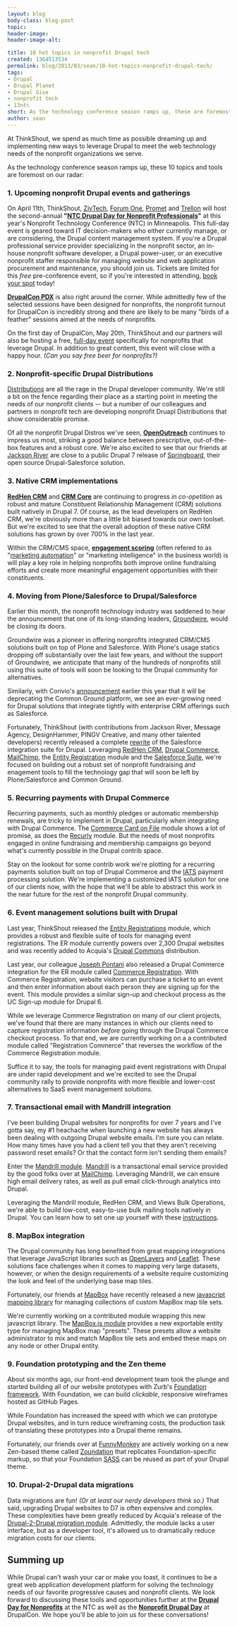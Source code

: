 ```yaml
---
layout: blog
body-class: blog-post
topic:
header-image:
header-image-alt:

title: 10 hot topics in nonprofit Drupal tech
created: 1364513534
permalink: blog/2013/03/sean/10-hot-topics-nonprofit-drupal-tech/
tags:
- Drupal
- Drupal Planet
- Drupal Give
- nonprofit tech
- 13ntc
short: As the technology conference season ramps up, these are foremost on our radar.
author: sean
---
```

At ThinkShout, we spend as much time as possible dreaming up and implementing new ways to leverage Drupal to meet the web technology needs of the nonprofit organizations we serve. 

As the technology conference season ramps up, these 10 topics and tools are foremost on our radar: 

### 1. Upcoming nonprofit Drupal events and gatherings
On April 11th, ThinkShout, [ZivTech](http://zivtech.com), [Forum One](http://forumone.com/), [Promet](http://promet.com) and [Trellon](http://www.trellon.com/) will host the second-annual **"[NTC Drupal Day for Nonprofit Professionals](http://www.nten.org/ntc/precon/drupal)"** at this year's Nonprofit Technology Conference (NTC) in Minneapolis. This full-day event is geared toward IT decision-makers who either currently manage, or are considering, the Drupal content management system. If you're a Drupal professional service provider specializing in the nonprofit sector, an in-house nonprofit software developer, a Drupal power-user, or an executive nonprofit staffer responsible for managing website and web application procurement and maintenance, you should join us. Tickets are limited for this *free* pre-conference event, so if you're interested in attending, [book your spot](http://nten.org/ntc) today!

**[DrupalCon PDX](http://portland2013.drupal.org/node)** is also right around the corner. While admittedly few of the selected sessions have been designed for nonprofits, the nonprofit turnout for DrupalCon is incredibly strong and there are likely to be many "birds of a feather" sessions aimed at the needs of nonprofits.

On the first day of DrupalCon, May 20th, ThinkShout and our partners will also be hosting a free, [full-day event](http://pdxdrupalnpo-es2005.eventbrite.com/?rank=1)  specifically for nonprofits that leverage Drupal. In addition to great content, this event will close with a happy hour. _(Can you say free beer for nonprofits?)_

### 2. Nonprofit-specific Drupal Distributions
[Distributions](http://www.slideshare.net/loubabe/drupal-distributions-an-open-source-product-model) are all the rage in the Drupal developer community. We're still a bit on the fence regarding their place as a starting point in meeting the needs of our nonprofit clients -- but a number of our colleagues and partners in nonprofit tech are developing nonprofit Druapl Distributions that show considerable promise.

Of all the nonprofit Drupal Distros we've seen, **[OpenOutreach](http://openoutreach.org/)** continues to impress us most, striking a good balance between prescriptive, out-of-the-box features and a robust core. We're also excited to see that our friends at [Jackson River](http://jacksonriver.com) are close to a public Drupal 7 release of [Springboard](http://www.jacksonriver.com/blog/springboard-drupal-distro), their open source Drupal-Salesforce solution.

### 3. Native CRM implementations
**[RedHen CRM](http://drupal.org/project/redhen)** and **[CRM Core](http://drupal.org/project/crm_core)** are continuing to progress *in co-opetition* as robust and mature Constituent Relationship Management (CRM) solutions built natively in Drupal 7. Of course, as the lead developers on RedHen CRM, we're obviously more than a little bit biased towards our own toolset. But we're excited to see that the overall adoption of these native CRM solutions has grown by over 700% in the last year.

Within the CRM/CMS space, **[engagement scoring](http://thinkshout.com/blog/2012/07/sean/engagement-scoring)** (often refered to as "[marketing automation](http://en.wikipedia.org/wiki/Marketing_automation)" or "marketing intelligence" in the business world) is will play a key role in helping nonprofits both improve online fundraising efforts and create more meaningful engagement opportunities with their constituents.

### 4. Moving from Plone/Salesforce to Drupal/Salesforce
Earlier this month, the nonprofit technology industry was saddened to hear the announcement that one of its long-standing leaders, [Groundwire](http://groundwireconsulting.com/), would be closing its doors.

Groundwire was a pioneer in offering nonprofits integrated CRM/CMS solutions built on top of Plone and Salesforce. With Plone's usage statics dropping off substantially over the last few years, and without the support of Groundwire, we anticipate that many of the hundreds of nonprofits still using this suite of tools will soon be looking to the Drupal community for alternatives.

Similarly, with Convio's [announcement](http://www.convio.com/our-products/common-ground.html) earlier this year that it will be deprecating the Common Ground platform, we see an ever-growing need for Drupal solutions that integrate tightly with enterprise CRM offerings such as Salesforce.

Fortunately, ThinkShout (with contributions from Jackson River, Message Agency, DesignHammer, PINGV Creative, and many other talented developers) recently released a complete [rewrite](http://thinkshout.com/blog/2012/11/lev/salesforce-rest-oauth) of the Salesforce integration suite for Drupal. Leveraging [RedHen CRM](http://drupal.org/project/redhen), [Drupal Commerce](http://drupal.org/project/commerce), [MailChimp](http://drupal.org/project/mailchimp), the [Entity Registration](http://drupal.org/project/registration) module and the [Salesforce Suite](http://drupal.org/project/salesforce), we're focused on building out a robust set of nonprofit fundraising and enagement tools to fill the technology gap that will soon be left by Plone/Salesforce and Common Ground.

### 5. Recurring payments with Drupal Commerce
Recurring payments, such as monthly pledges or automatic membership renewals, are tricky to implement in Drupal, particularly when integrating with Drupal Commerce. The [Commerce Card on File](http://drupal.org/project/commerce_cardonfile) module shows a lot of promise, as does the [Recurly](http://drupal.org/project/recurly) module. But the needs of most nonprofits engaged in online fundraising and membership campaigns go beyond what's currently possible in the Drupal contrib space.

Stay on the lookout for some contrib work we're plotting for a recurring payments solution built on top of Drupal Commerce and the [IATS](http://home.iatspayments.com/) payment processing solution. We're implementing a customized IATS solution for one of our clients now, with the hope that we'll be able to abstract this work in the near future for the rest of the nonprofit Drupal community.

### 6. Event management solutions built with Drupal
Last year, ThinkShout released the [Entity Registrations](http://drupal.org/project/registration) module, which provides a robust and flexible suite of tools for managing event registrations. The ER module currently powers over 2,300 Drupal websites and was recently added to Acquia's [Drupal Commons](http://commons.acquia.com/) distribution.

Last year, our colleague [Joseph Pontani](http://drupal.org/user/1014606) also released a Drupal Commerce integration for the ER module called [Commerce Registration](http://drupal.org/project/commerce_registration). With Commerce Registration, website visitors can purchase a ticket to an event and then enter information about each person they are signing up for the event. This module provides a similar sign-up and checkout process as the UC Sign-up module for Drupal 6.

While we leverage Commerce Registration on many of our client projects, we've found that there are many instances in which our clients need to capture registration information _before_ going through the Drupal Commerce checkout process. To that end, we are currently working on a a contributed module called "Registration Commerce" that reverses the workflow of the Commerce Registration module.

Suffice it to say, the tools for managing paid event registrations with Drupal are under rapid development and we're excited to see the Drupal community rally to provide nonprofits with more flexible and lower-cost alternatives to SaaS event management solutions.

### 7. Transactional email with Mandrill integration
I've been building Drupal websites for nonprofits for over 7 years and I've gotta say, my #1 heachache when launching a new website has always been dealing with outgoing Drupal website emails. I'm sure you can relate. How many times have you had a client tell you that they aren't receiving password reset emails? Or that the contact form isn't sending them emails?

Enter the [Mandrill module](http://drupal.org/project/mandrill). [Mandrill](http://www.mandrill.com/) is a transactional email service provided by the good folks over at [MailChimp](http://mailchimp.com/). Leveraging Mandrill, we can ensure high email delivery rates, as well as pull email click-through analytics into Drupal.

Leveraging the Mandrill module, RedHen CRM, and Views Bulk Operations, we're able to build low-cost, easy-to-use bulk mailing tools natively in Drupal. You can learn how to set one up yourself with these [instructions](http://thinkshout.com/blog/2012/07/tauno/redhen-and-mandrill-10-minute-setup-bulk-mail-tool).

### 8. MapBox integration
The Drupal community has long benefited from great mapping integrations that leverage JavaScript libraries such as [OpenLayers](http://drupal.org/project/openlayers) and [Leaflet](http://drupal.org/project/leaflet). These solutions face challenges when it comes to mapping very large datasets, however, or when the design requirements of a website require customizing the look and feel of the underlying base map tiles.

Fortunately, our friends at [MapBox](http://mapbox.com) have recently released a new [javascript mapping library](http://mapbox.com/mapbox.js) for managing collections of custom MapBox map tile sets.

We're currently working on a contributed module wrapping this new javascript library. The [MapBox.js module](http://drupal.org/project/mapboxjs) provides a new exportable entity type for managing MapBox map "presets". These presets allow a website administrator to mix and match MapBox tile sets and embed these maps on any node or other Drupal entity.

### 9. Foundation prototyping and the Zen theme
About six months ago, our front-end development team took the plunge and started building all of our website prototypes with Zurb's [Foundation framework](http://foundation.zurb.com/). With Foundation, we can build _clickable_, responsive wireframes hosted as GitHub Pages.

While Foundation has increased the speed with which we can prototype Drupal websites, and in turn reduce wireframing costs, the production task of translating these prototypes into a Drupal theme remains.

Fortunately, our friends over at [FunnyMonkey](http://funnymonkey.com/) are actively working on a new Zen-based theme called [Zoundation](http://drupal.org/project/zoundation) that replicates Foundation-specific markup, so that your Foundation [SASS](http://foundation.zurb.com/docs/sass.html) can be reused as part of your Drupal theme.

### 10. Drupal-2-Drupal data migrations
Data migrations are fun! _(Or at least our nerdy developers think so.)_ That said, upgrading Drupal websites to D7 is often expensive and complex. These complexities have been greatly reduced by Acquia's release of the [Drupal-2-Drupal migration module](http://drupal.org/project/migrate_d2d). Admittedly, the module lacks a user interface, but as a developer tool, it's allowed us to dramatically reduce migration costs for our clients.

## Summing up
While Drupal can't wash your car or make you toast, it continues to be a great web application development platform for solving the technology needs of our favorite progressive causes and nonprofit clients. We look forward to discussing these tools and opportunities further at the **[Drupal Day for Nonprofits](http://www.nten.org/ntc/precon/drupal)** at the NTC as well as the **[Nonprofit Drupal Day](http://pdxdrupalnpo-es2005.eventbrite.com/?rank=1)** at DrupalCon. We hope you'll be able to join us for these conversations!
